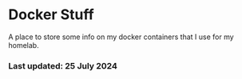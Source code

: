 # Docker Stuff
A place to store some info on my docker containers that I use for my homelab.

### Last updated: 25 July 2024